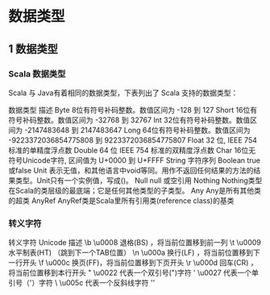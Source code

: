 # 数据类型

## 1 数据类型

### Scala 数据类型
Scala 与 Java有着相同的数据类型，下表列出了 Scala 支持的数据类型：

数据类型	描述
Byte	8位有符号补码整数。数值区间为 -128 到 127
Short	16位有符号补码整数。数值区间为 -32768 到 32767
Int	32位有符号补码整数。数值区间为 -2147483648 到 2147483647
Long	64位有符号补码整数。数值区间为 -9223372036854775808 到 9223372036854775807
Float	32 位, IEEE 754 标准的单精度浮点数
Double	64 位 IEEE 754 标准的双精度浮点数
Char	16位无符号Unicode字符, 区间值为 U+0000 到 U+FFFF
String	字符序列
Boolean	true或false
Unit	表示无值，和其他语言中void等同。用作不返回任何结果的方法的结果类型。Unit只有一个实例值，写成()。
Null	null 或空引用
Nothing	Nothing类型在Scala的类层级的最底端；它是任何其他类型的子类型。
Any	Any是所有其他类的超类
AnyRef	AnyRef类是Scala里所有引用类(reference class)的基类

### 转义字符

转义字符	Unicode	描述
\b	\u0008	退格(BS) ，将当前位置移到前一列
\t	\u0009	水平制表(HT) （跳到下一个TAB位置）
\n	\u000a	换行(LF) ，将当前位置移到下一行开头
\f	\u000c	换页(FF)，将当前位置移到下页开头
\r	\u000d	回车(CR) ，将当前位置移到本行开头
\"	\u0022	代表一个双引号(")字符
\'	\u0027	代表一个单引号（'）字符
\\	\u005c	代表一个反斜线字符 '\'